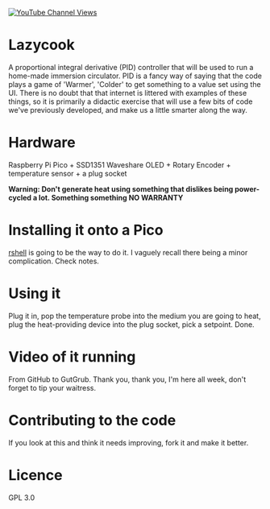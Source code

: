 [![YouTube Channel Views](https://img.shields.io/youtube/channel/views/UCz5BOU9J9pB_O0B8-rDjCWQ?label=YouTube&style=social)](https://www.youtube.com/channel/UCz5BOU9J9pB_O0B8-rDjCWQ)

# Lazycook

A proportional integral derivative (PID) controller that will be used to run a home-made immersion circulator. PID is a fancy way of saying that the code plays a game of 'Warmer', 'Colder' to get something to a value set using the UI. There is no doubt that that internet is littered with examples of these things, so it is primarily a didactic exercise that will use a few bits of code we've previously developed, and make us a little smarter along the way.

# Hardware

Raspberry Pi Pico + SSD1351 Waveshare OLED + Rotary Encoder + temperature sensor + a plug socket 

**Warning: Don't generate heat using something that dislikes being power-cycled a lot. Something something NO WARRANTY**

# Installing it onto a Pico

[rshell](https://github.com/dhylands/rshell) is going to be the way to do it. I vaguely recall there being a minor complication. Check notes. 

# Using it

Plug it in, pop the temperature probe into the medium you are going to heat, plug the heat-providing device into the plug socket, pick a setpoint. Done.

# Video of it running

From GitHub to GutGrub. Thank you, thank you, I'm here all week, don't forget to tip your waitress.

# Contributing to the code

If you look at this and think it needs improving, fork it and make it better.

# Licence 
GPL 3.0
